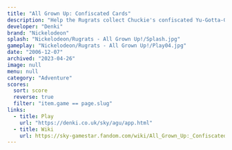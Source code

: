 ```yaml
---
title: "All Grown Up: Confiscated Cards"
description: "Help the Rugrats collect Chuckie's confiscated Yu-Gotta-Go cards!"
developer: "Denki"
brand: "Nickelodeon"
splash: "Nickelodeon/Rugrats - All Grown Up!/Splash.jpg"
gameplay: "Nickelodeon/Rugrats - All Grown Up!/Play04.jpg"
date: "2006-12-07"
archived: "2023-04-26"
image: null
menu: null
category: "Adventure"
scores:
  sort: score
  reverse: true
  filter: "item.game == page.slug"
links:
  - title: Play
    url: "https://denki.co.uk/sky/agu/app.html"
  - title: Wiki
    url: https://sky-gamestar.fandom.com/wiki/All_Grown_Up:_Confiscated_Cards
---
```

